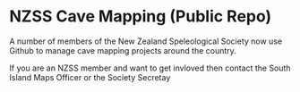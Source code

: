 # NZSS Cave Mapping (Public Repo)

A number of members of the New Zealand Speleological Society now use Github to manage cave mapping projects around the country.

If you are an NZSS member and want to get invloved then contact the South Island Maps Officer or the Society Secretay
